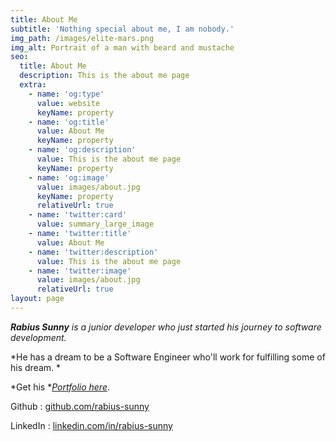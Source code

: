 ```yaml
---
title: About Me
subtitle: 'Nothing special about me, I am nobody.'
img_path: /images/elite-mars.png
img_alt: Portrait of a man with beard and mustache
seo:
  title: About Me
  description: This is the about me page
  extra:
    - name: 'og:type'
      value: website
      keyName: property
    - name: 'og:title'
      value: About Me
      keyName: property
    - name: 'og:description'
      value: This is the about me page
      keyName: property
    - name: 'og:image'
      value: images/about.jpg
      keyName: property
      relativeUrl: true
    - name: 'twitter:card'
      value: summary_large_image
    - name: 'twitter:title'
      value: About Me
    - name: 'twitter:description'
      value: This is the about me page
    - name: 'twitter:image'
      value: images/about.jpg
      relativeUrl: true
layout: page
---
```

***Rabius Sunny** is a junior developer who just started his journey to software development.*

*He has a dream to be a Software Engineer who'll work for fulfilling some of his dream. *

*Get his *[*Portfolio here*](https://rabius-sunny.netlify.app).

Github : [github.com/rabius-sunny](https://github.com/rabius-sunny)

LinkedIn : [linkedin.com/in/rabius-sunny](https://linkedin.com/in/rabius-sunny)
